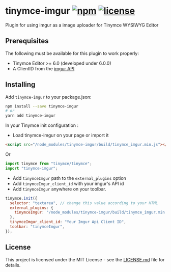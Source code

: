 # tinymce-imgur [![npm](https://img.shields.io/npm/v/tinymce-imgur.svg)](https://www.npmjs.com/package/tinymce-imgur) [![license](https://img.shields.io/npm/l/tinymce-imgur.svg)](LICENSE.md)

Plugin for using imgur as a image uploader for Tinymce WYSIWYG Editor

## Prerequisites

The following must be available for this plugin to work properly:

- Tinymce Editor >= 6.0 (developed under 6.0.0)
- A ClientID from the [imgur API](https://apidocs.imgur.com/)

## Installing

Add `tinymce-imgur` to your package.json:

```bash
npm install --save tinymce-imgur
# or
yarn add tinymce-imgur
```

In your Tinymce init configuration :

- Load tinymce-imgur on your page or import it

```html
<script src="/node_modules/tinymce-imgur/build/tinymce_imgur.min.js"></script>
```

Or

```javascript
import tinymce from "tinymce/tinymce";
import "tinymce-imgur";
```

- Add `tinymceImgur` path to the `external_plugins` option
- Add `tinymceImgur_client_id` with your imgur's API id
- Add `tinymceImgur` anywhere on your toolbar.

```javascript
tinymce.init({
  selector: "textarea", // change this value according to your HTML
  external_plugins: {
    tinymceImgur: "/node_modules/tinymce-imgur/build/tinymce_imgur.min.js",
  },
  tinymceImgur_client_id: "Your Imgur Api Client ID",
  toolbar: "tinymceImgur",
});
```

## License

This project is licensed under the MIT License - see the [LICENSE.md](LICENSE.md) file for details.

